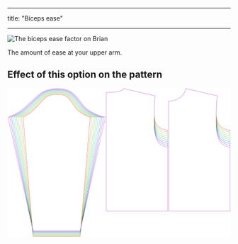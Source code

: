 ***

title: "Biceps ease"

***

![The biceps ease factor on Brian](./bicepsease.svg)

The amount of ease at your upper arm.

## Effect of this option on the pattern

![This image shows the effect of this option by superimposing several variants that have a different value for this option](brian_bicepsease_sample.svg "Effect of this option on the pattern")
